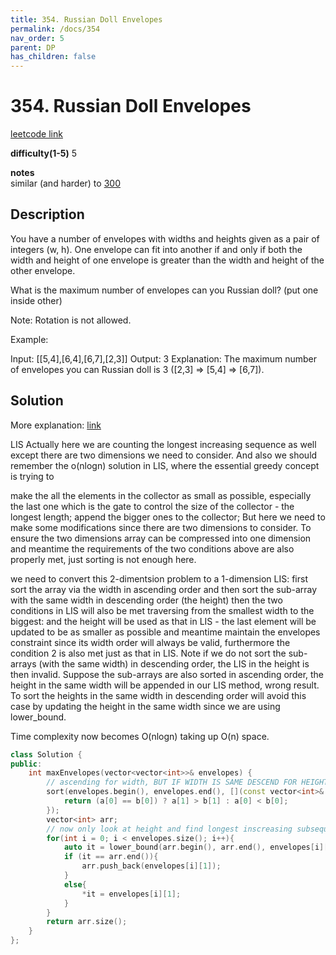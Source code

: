 ```yaml
---
title: 354. Russian Doll Envelopes
permalink: /docs/354
nav_order: 5
parent: DP
has_children: false
---
```

# 354. Russian Doll Envelopes
[leetcode link](https://leetcode.com/problems/russian-doll-envelopes/)

**difficulty(1-5)** 
5

**notes**   
similar (and harder) to [300](/docs/300)

## Description
You have a number of envelopes with widths and heights given as a pair of integers (w, h). One envelope can fit into another if and only if both the width and height of one envelope is greater than the width and height of the other envelope.

What is the maximum number of envelopes can you Russian doll? (put one inside other)

Note:
Rotation is not allowed.

Example:

Input: [[5,4],[6,4],[6,7],[2,3]]
Output: 3 
Explanation: The maximum number of envelopes you can Russian doll is 3 ([2,3] => [5,4] => [6,7]).

## Solution
More explanation: 
[link](https://leetcode.com/problems/russian-doll-envelopes/discuss/82778/Two-solutions-in-C%2B%2B-well-explained)

LIS
Actually here we are counting the longest increasing sequence as well except there are two dimensions we need to consider. And also we should remember the o(nlogn) solution in LIS, where the essential greedy concept is trying to

make the all the elements in the collector as small as possible, especially the last one which is the gate to control the size of the collector - the longest length;
append the bigger ones to the collector;
But here we need to make some modifications since there are two dimensions to consider. To ensure the two dimensions array can be compressed into one dimension and meantime the requirements of the two conditions above are also properly met, just sorting is not enough here.

we need to convert this 2-dimentsion problem to a 1-dimension LIS: first sort the array via the width in ascending order and then sort the sub-array with the same width in descending order (the height) then the two conditions in LIS will also be met traversing from the smallest width to the biggest: and the height will be used as that in LIS - the last element will be updated to be as smaller as possible and meantime maintain the envelopes constraint since its width order will always be valid, furthermore the condition 2 is also met just as that in LIS.
Note if we do not sort the sub-arrays (with the same width) in descending order, the LIS in the height is then invalid. Suppose the sub-arrays are also sorted in ascending order, the height in the same width will be appended in our LIS method, wrong result. To sort the heights in the same width in descending order will avoid this case by updating the height in the same width since we are using lower_bound.

Time complexity now becomes O(nlogn) taking up O(n) space.

```c++
class Solution {
public:
    int maxEnvelopes(vector<vector<int>>& envelopes) {
        // ascending for width, BUT IF WIDTH IS SAME DESCEND FOR HEIGHT
        sort(envelopes.begin(), envelopes.end(), [](const vector<int>& a, const vector<int>& b){
            return (a[0] == b[0]) ? a[1] > b[1] : a[0] < b[0]; 
        });
        vector<int> arr;
        // now only look at height and find longest inscreasing subsequence (same as leetcode 300)
        for(int i = 0; i < envelopes.size(); i++){
            auto it = lower_bound(arr.begin(), arr.end(), envelopes[i][1]);
            if (it == arr.end()){
                arr.push_back(envelopes[i][1]);
            }
            else{
                *it = envelopes[i][1];
            }
        }
        return arr.size();
    }
};
```

<!-- 
Default label
{: .label }

Blue label
{: .label .label-blue }

Stable
{: .label .label-green }

New release
{: .label .label-purple }

Coming soon
{: .label .label-yellow }

Deprecated
{: .label .label-red } -->

